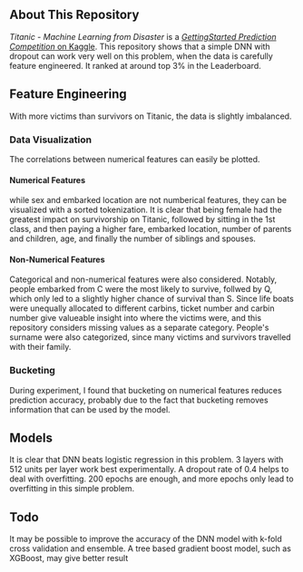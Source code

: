 ## About This Repository
*Titanic - Machine Learning from Disaster* is a [*GettingStarted Prediction Competition* on Kaggle](https://www.kaggle.com/competitions/titanic/). This repository shows that a simple DNN with dropout can work very well on this problem, when the data is carefully feature engineered. It ranked at around top 3% in the Leaderboard.

## Feature Engineering
With more victims than survivors on Titanic, the data is slightly imbalanced. 

### Data Visualization
The correlations between numerical features can easily be plotted. 

#### Numerical Features
while sex and embarked location are not numberical features, they can be visualized with a sorted tokenization. It is clear that being female had the greatest impact on survivorship on Titanic, followed by sitting in the 1st class, and then paying a higher fare, embarked location, number of parents and children, age, and finally the number of siblings and spouses.

#### Non-Numerical Features
Categorical and non-numerical features were also considered. Notably, people embarked from C were the most likely to survive, follwed by Q, which only led to a slightly higher chance of survival than S. Since life boats were unequally allocated to different carbins, ticket number and carbin number give valueable insight into where the victims were, and this repository considers missing values as a separate category. People's surname were also categorized, since many victims and survivors travelled with their family.

### Bucketing
During experiment, I found that bucketing on numerical features reduces prediction accuracy, probably due to the fact that bucketing removes information that can be used by the model.


## Models
It is clear that DNN beats logistic regression in this problem. 3 layers with 512 units per layer work best experimentally. A dropout rate of 0.4 helps to deal with overfitting. 200 epochs are enough, and more epochs only lead to overfitting in this simple problem. 

## Todo
It may be possible to improve the accuracy of the DNN model with k-fold cross validation and ensemble.
A tree based gradient boost model, such as XGBoost, may give better result
